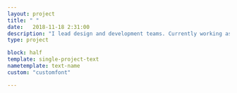 ```yaml
---
layout: project
title: " "
date:   2018-11-18 2:31:00
description: "I lead design and development teams. Currently working as product head at Xixoio and on my own projects. I am making web applications, sites and brands. Travel, blog and experiment."
type: project

block: half
template: single-project-text
nametemplate: text-name
custom: "customfont"

---
```

